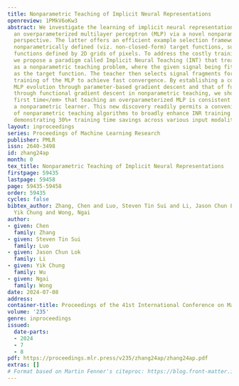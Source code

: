 ```yaml
---
title: Nonparametric Teaching of Implicit Neural Representations
openreview: 1PMkV6oKw3
abstract: We investigate the learning of implicit neural representation (INR) using
  an overparameterized multilayer perceptron (MLP) via a novel nonparametric teaching
  perspective. The latter offers an efficient example selection framework for teaching
  nonparametrically defined (viz. non-closed-form) target functions, such as image
  functions defined by 2D grids of pixels. To address the costly training of INRs,
  we propose a paradigm called Implicit Neural Teaching (INT) that treats INR learning
  as a nonparametric teaching problem, where the given signal being fitted serves
  as the target function. The teacher then selects signal fragments for iterative
  training of the MLP to achieve fast convergence. By establishing a connection between
  MLP evolution through parameter-based gradient descent and that of function evolution
  through functional gradient descent in nonparametric teaching, we show <em>for the
  first time</em> that teaching an overparameterized MLP is consistent with teaching
  a nonparametric learner. This new discovery readily permits a convenient drop-in
  of nonparametric teaching algorithms to broadly enhance INR training efficiency,
  demonstrating 30%+ training time savings across various input modalities.
layout: inproceedings
series: Proceedings of Machine Learning Research
publisher: PMLR
issn: 2640-3498
id: zhang24ap
month: 0
tex_title: Nonparametric Teaching of Implicit Neural Representations
firstpage: 59435
lastpage: 59458
page: 59435-59458
order: 59435
cycles: false
bibtex_author: Zhang, Chen and Luo, Steven Tin Sui and Li, Jason Chun Lok and Wu,
  Yik Chung and Wong, Ngai
author:
- given: Chen
  family: Zhang
- given: Steven Tin Sui
  family: Luo
- given: Jason Chun Lok
  family: Li
- given: Yik Chung
  family: Wu
- given: Ngai
  family: Wong
date: 2024-07-08
address:
container-title: Proceedings of the 41st International Conference on Machine Learning
volume: '235'
genre: inproceedings
issued:
  date-parts:
  - 2024
  - 7
  - 8
pdf: https://proceedings.mlr.press/v235/zhang24ap/zhang24ap.pdf
extras: []
# Format based on Martin Fenner's citeproc: https://blog.front-matter.io/posts/citeproc-yaml-for-bibliographies/
---
```

